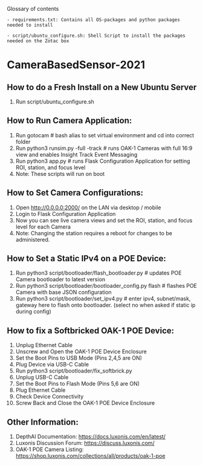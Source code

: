 Glossary of contents
	
	- requirements.txt: Contains all OS-packages and python packages needed to install
	
	- script/ubuntu_configure.sh: Shell Script to install the packages needed on the Zotac box

# CameraBasedSensor-2021

## How to do a Fresh Install on a New Ubuntu Server
1. Run script/ubuntu_configure.sh

## How to Run Camera Application:
1. Run gotocam # bash alias to set virtual environment and cd into correct folder
2. Run python3 runsim.py -full -track # runs OAK-1 Cameras with full 16:9 view and enables Insight Track Event Messaging
3. Run python3 app.py # runs Flask Configuration Application for setting ROI, station, and focus level
4. Note: These scripts will run on boot

## How to Set Camera Configurations:
1. Open http://0.0.0.0:2000/ on the LAN via desktop / mobile
2. Login to Flask Configuration Application
3. Now you can see live camera views and set the ROI, station, and focus level for each Camera
4. Note: Changing the station requires a reboot for changes to be administered.

## How to Set a Static IPv4 on a POE Device:
1. Run python3 script/bootloader/flash_bootloader.py # updates POE Camera bootloader to latest version 
2. Run python3 script/bootloader/bootloader_config.py flash # flashes POE Camera with base JSON configuration
3. Run python3 script/bootloader/set_ipv4.py # enter ipv4, subnet/mask, gateway here to flash onto bootloader. (select no when asked if static ip during config)

## How to fix a Softbricked OAK-1 POE Device:
1. Unplug Ethernet Cable
2. Unscrew and Open the OAK-1 POE Device Enclosure
3. Set the Boot Pins to USB Mode (Pins 2,4,5 are ON)
4. Plug Device via USB-C Cable
5. Run python3 script/bootloader/fix_softbrick.py
6. Unplug USB-C Cable
7. Set the Boot Pins to Flash Mode (Pins 5,6 are ON)
8. Plug Ethernet Cable
9. Check Device Connectivity
10. Screw Back and Close the OAK-1 POE Device Enclosure

## Other Information:
1. DepthAI Documentation: https://docs.luxonis.com/en/latest/
2. Luxonis Discussion Forum: https://discuss.luxonis.com/
3. OAK-1 POE Camera Listing: https://shop.luxonis.com/collections/all/products/oak-1-poe
